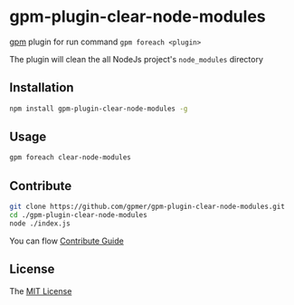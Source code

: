 # gpm-plugin-clear-node-modules

[gpm](https://github.com/gpmer/gpm.js) plugin for run command ``gpm foreach <plugin>``

The plugin will clean the all NodeJs project's ``node_modules`` directory

## Installation
```bash
npm install gpm-plugin-clear-node-modules -g
```

## Usage

```bash
gpm foreach clear-node-modules
```

## Contribute

```bash
git clone https://github.com/gpmer/gpm-plugin-clear-node-modules.git
cd ./gpm-plugin-clear-node-modules
node ./index.js
```

You can flow [Contribute Guide](https://github.com/gpmer/gpm-plugin-clear-node-modules/blob/master/contributing.md)

## License

The [MIT License](https://github.com/gpmer/gpm-plugin-clear-node-modules/blob/master/LICENSE)
